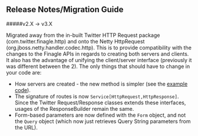 Release Notes/Migration Guide
-----------------------------

#####v2.X -> v3.X

Migrated away from the in-built Twitter HTTP Request package (com.twitter.finagle.http) and onto the Netty HttpRequest
(org.jboss.netty.handler.codec.http). This is to provide compatibility with the changes to the Finagle APIs in regards
to creating both servers and clients. It also has the advantage of unifying the client/server interface (previously it
was different between the 2). The only things that should have to change in your code are:

  - How servers are created - the new method is simpler (see the [example code](https://github.com/daviddenton/fintrospect/tree/master/src/test/scala/examples)).
  - The signature of routes is now ```Service[HttpRequest,HttpResponse]```. Since the Twitter Request/Response classes
   extends these interfaces, usages of the ResponseBuilder remain the same.
  - Form-based parameters are now defined with the ```Form``` object, and not the ```Query``` object (which now just retrieves Query String parameters from the URL).
